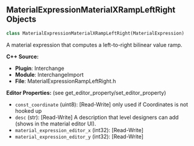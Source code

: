 ## MaterialExpressionMaterialXRampLeftRight Objects

```python
class MaterialExpressionMaterialXRampLeftRight(MaterialExpression)
```

A material expression that computes a left-to-right bilinear value ramp.

**C++ Source:**

- **Plugin**: Interchange
- **Module**: InterchangeImport
- **File**: MaterialExpressionRampLeftRight.h

**Editor Properties:** (see get_editor_property/set_editor_property)

- ``const_coordinate`` (uint8):  [Read-Write] only used if Coordinates is not hooked up
- ``desc`` (str):  [Read-Write] A description that level designers can add (shows in the material editor UI).
- ``material_expression_editor_x`` (int32):  [Read-Write]
- ``material_expression_editor_y`` (int32):  [Read-Write]

<a id="unreal.MaterialExpressionRampLeftRight"></a>